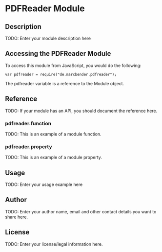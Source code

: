 # PDFReader Module

## Description

TODO: Enter your module description here

## Accessing the PDFReader Module

To access this module from JavaScript, you would do the following:

    var pdfreader = require("de.marcbender.pdfreader");

The pdfreader variable is a reference to the Module object.

## Reference

TODO: If your module has an API, you should document
the reference here.

### pdfreader.function

TODO: This is an example of a module function.

### pdfreader.property

TODO: This is an example of a module property.

## Usage

TODO: Enter your usage example here

## Author

TODO: Enter your author name, email and other contact
details you want to share here.

## License

TODO: Enter your license/legal information here.
